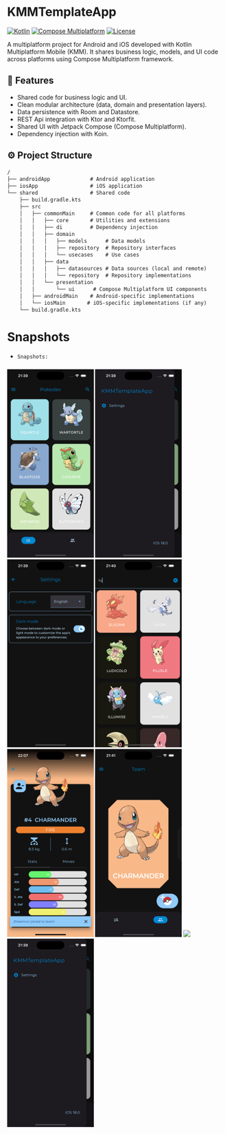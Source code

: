 # KMMTemplateApp

[![Kotlin](https://img.shields.io/badge/Kotlin-2.1.20-blue.svg?logo=kotlin)](https://kotlinlang.org)
[![Compose Multiplatform](https://img.shields.io/badge/Compose%20Multiplatform-1.8.0-blue)](https://www.jetbrains.com/lp/compose-multiplatform/)
[![License](https://img.shields.io/badge/license-Apache%202.0-green.svg)](https://opensource.org/licenses/Apache-2.0)

A multiplatform project for Android and iOS developed with Kotlin Multiplatform Mobile (KMM). It shares business logic, models, and UI code across platforms using Compose Multiplatform framework.

## 🚀 Features
- Shared code for business logic and UI.
- Clean modular architecture (data, domain and presentation layers).
- Data persistence with Room and Datastore.
- REST Api integration with Ktor and Ktorfit.
- Shared UI with Jetpack Compose (Compose Multiplatform).
- Dependency injection with Koin.

## ⚙️ Project Structure
```plaintext
/
├── androidApp             # Android application
├── iosApp                 # iOS application
└── shared                 # Shared code
    ├── build.gradle.kts
    ├── src
    │   ├── commonMain     # Common code for all platforms
    │   │   ├── core       # Utilities and extensions
    │   │   ├── di         # Dependency injection
    │   │   ├── domain
    │   │   │   ├── models      # Data models
    │   │   │   ├── repository  # Repository interfaces
    │   │   │   └── usecases    # Use cases
    │   │   ├── data
    │   │   │   ├── datasources # Data sources (local and remote)
    │   │   │   └── repository  # Repository implementations
    │   │   └── presentation
    │   │       └── ui      # Compose Multiplatform UI components
    │   ├── androidMain    # Android-specific implementations
    │   └── iosMain       # iOS-specific implementations (if any)
    └── build.gradle.kts
```

# Snapshots

* `Snapshots:`
<h3>
<img src="https://github.com/almarpa/KMMTemplateApp/blob/develop/composeApp/src/main/res/snapshots/Home.png?raw=true" width=40%>
<img src="https://github.com/almarpa/KMMTemplateApp/blob/develop/composeApp/src/main/res/snapshots/Drawer.png?raw=true" width=40%>
<img src="https://github.com/almarpa/KMMTemplateApp/blob/develop/composeApp/src/main/res/snapshots/Settings.png?raw=true" width=40%>
<img src="https://github.com/almarpa/KMMTemplateApp/blob/develop/composeApp/src/main/res/snapshots/Search.png?raw=true" width=40%>
<img src="https://github.com/almarpa/KMMTemplateApp/blob/develop/composeApp/src/main/res/snapshots/Detail.png?raw=true" width=40%>
<img src="https://github.com/almarpa/KMMTemplateApp/blob/develop/composeApp/src/main/res/snapshots/Team.png?raw=true" width=40%>
<img src="https://github.com/almarpa/KMMTemplateApp/blob/develop/composeApp/src/main/res/snapshots/NewMember?raw=true" width=40%>
<img src="https://github.com/almarpa/KMMTemplateApp/blob/develop/composeApp/src/main/res/snapshots/Drawer.png?raw=true" width=40%>
</h3>

